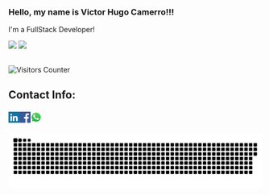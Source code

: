 ### Hello, my name is Victor Hugo Camerro!!!
I'm a FullStack Developer!
</br>
<div>
<img height="180em" src="https://github-readme-stats.vercel.app/api?username=Llocus&show_icons=true&theme=radical"/>
<img height="180em" src="https://github-readme-stats.vercel.app/api/top-langs/?username=Llocus&layout=compact&langs_count=7&theme=radical"/> 
</div>

##
![Visitors Counter](https://komarev.com/ghpvc/?username=Llocus)
<div>
<h2><p>Contact Info:</p>
<a href="https://www.linkedin.com/in/victor-hugo-camerro-00b488181" target="blank"><img align="left" src="icons/linkedin.svg" alt="Llocus" width="22px" /></a>
<a href="https://fb.com/victor.hugocamerro.39" target="blank"><img align="left" src="icons/facebook.svg" alt="Llocus" width="22px" /></a>
<a href="https://api.whatsapp.com/send/?phone=%2B5517996501023" target="blank"><img align="left" src="icons/whatsapp.svg" alt="Llocus" width="22px" /></a>
    </br>
</div>
</h2>





![Snake Animation](https://github.com/Llocus/Llocus/blob/output/github-contribution-grid-snake.svg)




